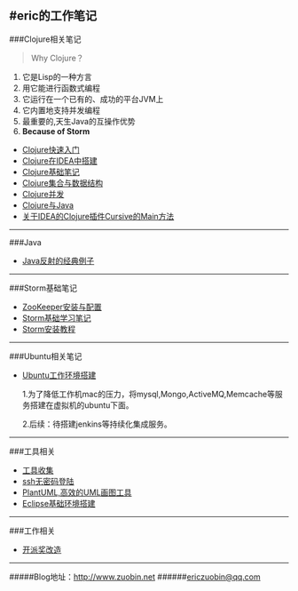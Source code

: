 #eric的工作笔记
--------------

###Clojure相关笔记

> Why Clojure？

1. 它是Lisp的一种方言
2. 用它能进行函数式编程
3. 它运行在一个已有的、成功的平台JVM上
4. 它内置地支持并发编程
5. 最重要的,天生Java的互操作优势
6. **Because of Storm**

- [Clojure快速入门](https://github.com/ericzuobin/notes/blob/master/clojure/clojure_basic.md)
- [Clojure在IDEA中搭建](https://github.com/ericzuobin/notes/blob/master/clojure/clojure_idea.md)
- [Clojure基础笔记](https://github.com/ericzuobin/notes/blob/master/clojure/clojure_1.md)
- [Clojure集合与数据结构](https://github.com/ericzuobin/notes/blob/master/clojure/clojure_2.md)
- [Clojure并发](https://github.com/ericzuobin/notes/blob/master/clojure/clojure_3.md)
- [Clojure与Java](https://github.com/ericzuobin/notes/blob/master/clojure/clojure4.md)
- [关于IDEA的Clojure插件Cursive的Main方法](https://github.com/ericzuobin/notes/blob/master/clojure/cursive.md)

--------------
###Java

- [Java反射的经典例子](https://github.com/ericzuobin/notes/blob/master/Java/reflect.md)

--------------
###Storm基础笔记
- [ZooKeeper安装与配置](https://github.com/ericzuobin/notes/blob/master/storm/zookeeper-install.md)
- [Storm基础学习笔记](https://github.com/ericzuobin/notes/blob/master/storm/storm1.md)
- [Storm安装教程](https://github.com/ericzuobin/notes/blob/master/storm/storm-install.md)


--------------
###Ubuntu相关笔记
- [Ubuntu工作环境搭建](https://github.com/ericzuobin/notes/blob/master/ubuntu/ubuntu_init.md)

  1.为了降低工作机mac的压力，将mysql,Mongo,ActiveMQ,Memcache等服务搭建在虚拟机的ubuntu下面。

  2.后续：待搭建jenkins等持续化集成服务。


--------------
###工具相关
- [工具收集](https://github.com/ericzuobin/notes/blob/master/clojure/githubnotes.md)
- [ssh无密码登陆](https://github.com/ericzuobin/notes/blob/master/tools/sshnopass.md)
- [PlantUML,高效的UML画图工具](https://github.com/ericzuobin/notes/blob/master/tools/uml.md)
- [Eclipse基础环境搭建](https://github.com/ericzuobin/notes/blob/master/tools/eclipse_maven.md)

--------------
###工作相关
- [开派奖改造](https://github.com/ericzuobin/notes/blob/master/work/draw/lottery_draw.md)

--------------

#####Blog地址：http://www.zuobin.net
######ericzuobin@qq.com

